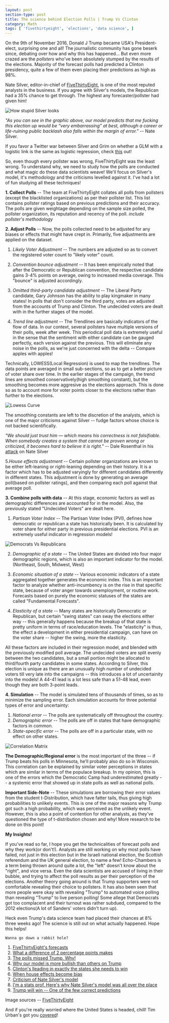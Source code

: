 ```yaml
---
layout: post
section-type: post
title: The science behind Election Polls | Trump Vs Clinton
category: Math
tags: [ 'fivethirtyeight', 'elections', 'data science', ]
---
```


On the 9th of November 2016, Donald J Trump became USA's President-elect, surprising one and all! The journalistic community has gone beserk since, debating over how and why this has happened... But even more crazed are the *pollsters* who've been absolutely stumped by the results of the elections. Majority of the forecast polls had predicted a Clinton presidency, quite a few of them even placing their predictions as high as 98%.

Nate Silver, editor-in-chief of [FiveThirtyEight](https://www.fivethirtyeight.com), is one of the most reputed analysts in the business. If you agree with Silver's models, the Republican had a 35% chance to get through. The highest any forecaster/pollster had given him! 

![How stupid Silver looks]({{site.baseurl}}/images/how_stupid.png)

*"As you can see in the graphic above, our model predicts that me fucking this election up would be “very embarrassing” at best, although a career or life-ruining public backlash also falls within the margin of error."* -- Nate Silver.

If you favor a Twitter war between Silver and Grim on whether a GLM with a logistic link is the same as logistic regression, check [this](http://www.mediaite.com/online/nate-silver-goes-to-war-with-huffpost-writer-after-highly-critical-column/) out! 

So, even though every pollster was wrong, FiveThirtyEight was the least wrong. To understand why, we need to study how the polls are conducted and what magic do these data scientists weave! We'll focus on Silver's model, it's methodology and the criticisms levelled against it. I've had a lot of fun studying all these techniques!

**1. Collect Polls** -- The team at FiveThirtyEight collates all polls from pollsters (except the blacklisted organizations) as per their pollster list. This list contains pollster ratings based on previous predictions and their accuracy. The polls are given weightage depending on the sample size polled, the pollster organization, its reputation and recency of the poll. *include pollster's methodology*

**2. Adjust Polls** -- Now, the polls collected need to be adjusted for any biases or effects that might have crept in. Primarily, five adjustments are applied on the dataset. 

1. *Likely Voter Adjustment* -- The numbers are adjusted so as to convert the registered voter count to "likely voter" count. 

2. *Convention bounce adjustment* -- It has been empirically noted that after the Democratic or Republican convention, the respective candidate gains 3-4% points on average, owing to increased media coverage. This "bounce" is adjusted accordingly.

3. *Omitted third-party candidate adjustment* -- The Liberal Party candidate, Gary Johnson has the ability to play kingmaker in many states! In polls that don't consider the third party, votes are adjusted from the accounts of Trump and Clinton. The undecided voters are dealt with in the further stages of the model. 

4. *Trend line adjustment* -- The Trendlines are basically indicators of the flow of data. In our context, several pollsters have multiple versions of their polls, week after week. This periodical poll data is extremely useful in the sense that the sentiment with either candidate can be gauged perfectly, each version against the previous. This will eliminate any noise in the polls, as we're just concerned with the delta -- Compare apples with apples!

Technically, LOWESS(Local Regression) is used to map the trendlines. The data points are averaged in small sub-sections, so as to get a better picture of voter share over time. In the earlier stages of the campaign, the trend lines are smoothed conservatively(high smoothing constant), but the smoothing becomes more aggresive as the elections approach. This is done so as to account more for voter points closer to the elections rather than further to the elections. 

![Lowess Curve]({{site.baseurl}}/images/lowess_538.png)


The smoothing constants are left to the discretion of the analysts, which is one of the major criticisms against Silver -- fudge factors whose choice is not backed scientifically. 

*"We should just trust him ― which means his correctness is not falsifiable.  When somebody creates a system that cannot be proven wrong or criticized, it becomes hard to believe it is right."* -- Dale Rosenthal in his [attack](http://www.huffingtonpost.in/entry/im-a-stats-prof-heres-why-nate-silvers-model-was-all-over-the-place_us_582238dce4b0d9ce6fbf69b6) on Nate Silver

5.*House effects adjustment* -- Certain pollster organizations are known to be either left-leaning or right-leaning depending on their history. It is a factor which has to be adjusted varyingly for different candidates differently in different states. This adjustment is done by generating an average poll(based on pollster ratings), and then comparing each poll against that average poll. 

**3. Combine polls with data** -- At this stage, economic factors as well as demographic differences are accounted for in the model. Also, the previously stated "Undecided Voters" are dealt here. 

1. *Partisan Voter Index* -- The Partisan Voter Index (PVI), defines how democratic or republican a state has historically been. It is calculated by voter share for either party in previous presidential elections. PVI is an extremely useful indicator in regression models! 

![Democrats Vs Republicans]({{site.baseurl}}/images/dem_v_rep.png)

2. *Demographic of a state* -- The United States are divided into four major demographic regions, which is also an important indicator for the model.(Northeast, South, Midwest, West)

3. *Economic situation of a state* -- Various economic indicators of a state aggregated together generates the economic index. This is an important factor to analyze whether anti-incumbency is on the rise in that specific state, because of voter anger towards unemployment, or routine work. Forecasts based on purely the economic statuses of the states are called "Fundamental Forecasts".  

4. *Elasticity of a state* -- Many states are historically Democratic or Republican, but certain "swing states" can sway the elections either way -- this generally happens because the breakup of that state is pretty uniform in terms of race/education levels. The "elasticity" is thus, the effect a development in either presidential campaign, can have on the voter share -- higher the swing, more the elasticity. 

All these factors are included in their regression model, and blended with the previously modified poll average. The undecided voters are split evenly between the two candidates, but a small portion might be allocated to third/fourth party candidates in some states. According to Silver, this election is unique as there are an unusually high number of undecided voters till very late into the campaigns -- this introduces a lot of uncertainity into the models! A 44-41 lead is a lot less safe than a 51-48 lead, even though they are both 3-point leads.

**4. Simulation** -- The model is simulated tens of thousands of times, so as to minimize the sampling error. Each simulation accounts for three potential types of error and uncertainty:

1. *National error* -- The polls are systematically off throughout the country.
2. *Demographic error* -- The polls are off in states that have demographic factors in common.
3. *State-specific error* -- The polls are off in a particular state, with no effect on other states. 

![Correlation Matrix]({{site.baseurl}}/images/correlation_usa.png)

**The Demographic/Regional error** is the most important of the three -- if Trump beats his polls in Minnesota, he’ll probably also do so in Wisconsin. This correlation can be explained by similar voter perceptions in states which are similar in terms of the populace breakup. In my opinion, this is one of the errors which the Democratic Camp had underestimated greatly -- a systemic error that showed up in state polls as well as national polls. 

**Important Side-Note** -- These simulations are borrowing their error values from the student t-Distribution, which have fatter tails, thus giving high probabilities to unlikely events. This is one of the major reasons why Trump got such a high probability, which was perceived as the unlikely event. However, this is also a point of contention for other analysts, as they've questioned the type of t-distribution chosen and why! More research to be done on this point!

**My Insights!** 

If you've read so far, I hope you get the technicalities of forecast polls and why they work(or don't!). Analysts are still working on why most polls have failed, not just in this election but in the Israeli national election, the Scottish referendum and the UK general election, to name a few! Echo-Chambers is a term being thrown around quite a lot, the "left" doesn't know about the "right", and vice versa. Even the data scientists are accused of living in their bubble, and trying to affect the poll results as per their perception of the elections. Another theory going around is that Trump supporters were not comfortable revealing their choice to pollsters. It has also been seen that more people were okay with revealing "Trump" to automated voice polling than revealing "Trump" to live person polling! Some allege that Democrats got too complacent and their turnout was rather subdued, compared to the 2012 elections(A lot of Sanders' voters didn't turn up). 

Heck even Trump's data science team had placed their chances at 8% three weeks ago! The science is still out on what actually happened. Hope this helps!

`Wanna go down a rabbit hole?`

1. [FiveThirtyEight's forecasts](http://projects.fivethirtyeight.com/2016-election-forecast/#plus)
2. [What a difference of 2 percentage points makes](http://fivethirtyeight.com/features/what-a-difference-2-percentage-points-makes/)
3. [The polls missed Trump. Why!](http://fivethirtyeight.com/features/the-polls-missed-trump-we-asked-pollsters-why/)
4. [Why our model is more bullish than others on Trump](http://fivethirtyeight.com/features/election-update-why-our-model-is-more-bullish-than-othmers-on-trump/)
5. [Clinton's lleading in exactly the states she needs to win](http://fivethirtyeight.com/features/clintons-leading-in-exactly-the-states-she-needs-to-win/)
6. [When house effects become bias](http://fivethirtyeight.com/features/when-house-effects-become-bias/)
8. [Criticism of Nate Silver's model](http://www.huffingtonpost.in/entry/nate-silver-election-forecast_us_581e1c33e4b0d9ce6fbc6f7f)
9. [I'm a stats prof. Here's why Nate Silver's model was all over the place](http://www.huffingtonpost.in/entry/im-a-stats-prof-heres-why-nate-silvers-model-was-all-over-the-place_us_582238dce4b0d9ce6fbf69b6)
10. [Trump will win -- One of the few correct predictions](http://michaelmoore.com/trumpwillwin/)

Image sources -- [FiveThirtyEight](https://www.fivethirtyeight.com)

And if you're really worried where the United States is headed, chill! Tim Urban's got you [covered](http://waitbutwhy.com/2016/11/its-going-to-be-okay.html)!
